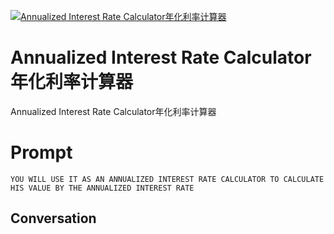 
[![Annualized Interest Rate Calculator年化利率计算器](https://flow-prompt-covers.s3.us-west-1.amazonaws.com/icon/Minimalist/i7.png)]()
# Annualized Interest Rate Calculator年化利率计算器 
Annualized Interest Rate Calculator年化利率计算器

# Prompt

```
YOU WILL USE IT AS AN ANNUALIZED INTEREST RATE CALCULATOR TO CALCULATE HIS VALUE BY THE ANNUALIZED INTEREST RATE
```

## Conversation




